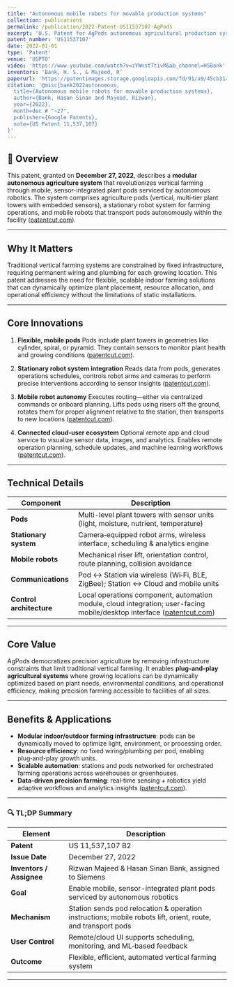 ```yaml
---
title: "Autonomous mobile robots for movable production systems"
collection: publications
permalink: /publication/2022-Patent-US11537107-AgPods
excerpt: 'U.S. Patent for AgPods autonomous agricultural production system by Bank and Majeed.'
patent_number: 'US11537107'
date: 2022-01-01
type: 'Patent'
venue: 'USPTO'
video: 'https://www.youtube.com/watch?v=zYWnstTtivM&ab_channel=HSBank'
inventors: 'Bank, H. S., & Majeed, R'
paperurl: 'https://patentimages.storage.googleapis.com/fd/91/a9/45cb31a8b98bf0/US11537107.pdf'
citation: '@misc{bank2022autonomous,
  title={Autonomous mobile robots for movable production systems},
  author={Bank, Hasan Sinan and Majeed, Rizwan},
  year={2022},
  month=dec # "~27",
  publisher={Google Patents},
  note={US Patent 11,537,107}
}'
---
```


## 📌 Overview

This patent, granted on **December 27, 2022**, describes a **modular autonomous agriculture system** that revolutionizes vertical farming through mobile, sensor-integrated plant pods serviced by autonomous robotics. The system comprises agriculture pods (vertical, multi‑tier plant towers with embedded sensors), a stationary robot system for farming operations, and mobile robots that transport pods autonomously within the facility ([patentcut.com][1]).

---

## Why It Matters

Traditional vertical farming systems are constrained by fixed infrastructure, requiring permanent wiring and plumbing for each growing location. This patent addresses the need for flexible, scalable indoor farming solutions that can dynamically optimize plant placement, resource allocation, and operational efficiency without the limitations of static installations.

---

## Core Innovations

1. **Flexible, mobile pods**
   Pods include plant towers in geometries like cylinder, spiral, or pyramid. They contain sensors to monitor plant health and growing conditions ([patentcut.com][1]).

2. **Stationary robot system integration**
   Reads data from pods, generates operations schedules, controls robot arms and cameras to perform precise interventions according to sensor insights ([patentcut.com][1]).

3. **Mobile robot autonomy**
   Executes routing—either via centralized commands or onboard planning. Lifts pods using risers off the ground, rotates them for proper alignment relative to the station, then transports to new locations ([patentcut.com][1]).

4. **Connected cloud‑user ecosystem**
   Optional remote app and cloud service to visualize sensor data, images, and analytics. Enables remote operation planning, schedule updates, and machine learning workflows ([patentcut.com][1]).

---

## Technical Details

| Component                | Description                                                                                                                 |
| ------------------------ | --------------------------------------------------------------------------------------------------------------------------- |
| **Pods**                 | Multi-level plant towers with sensor units (light, moisture, nutrient, temperature)                                         |
| **Stationary system**    | Camera‑equipped robot arms, wireless interface, scheduling & analytics engine                                               |
| **Mobile robots**        | Mechanical riser lift, orientation control, route planning, collision avoidance                                             |
| **Communications**       | Pod ↔ Station via wireless (Wi‑Fi, BLE, ZigBee); Station ↔ Cloud and mobile units                                           |
| **Control architecture** | Local operations component, automation module, cloud integration; user-facing mobile/desktop interface ([patentcut.com][1]) |

---

## Core Value

AgPods democratizes precision agriculture by removing infrastructure constraints that limit traditional vertical farming. It enables **plug-and-play agricultural systems** where growing locations can be dynamically optimized based on plant needs, environmental conditions, and operational efficiency, making precision farming accessible to facilities of all sizes.

---

## Benefits & Applications

* **Modular indoor/outdoor farming infrastructure**: pods can be dynamically moved to optimize light, environment, or processing order.
* **Resource efficiency**: no fixed wiring/plumbing per pod, enabling plug‑and-play growth units.
* **Scalable automation**: stations and pods networked for orchestrated farming operations across warehouses or greenhouses.
* **Data‑driven precision farming**: real‑time sensing + robotics yield adaptive workflows and analytics insights ([patentcut.com][1]).

---

### 🔍 TL;DP Summary

| Element                  | Description                                                                                                  |
| ------------------------ | ------------------------------------------------------------------------------------------------------------ |
| **Patent**               | US 11,537,107 B2                                                                                             |
| **Issue Date**           | December 27, 2022                                                                                            |
| **Inventors / Assignee** | Rizwan Majeed & Hasan Sinan Bank, assigned to Siemens                                                        |
| **Goal**                 | Enable mobile, sensor-integrated plant pods serviced by autonomous robotics                                  |
| **Mechanism**            | Station sends pod relocation & operation instructions; mobile robots lift, orient, route, and transport pods |
| **User Control**         | Remote/cloud UI supports scheduling, monitoring, and ML‑based feedback                                       |
| **Outcome**              | Flexible, efficient, automated vertical farming system                                                       |

---

[1]: https://patentcut.com/11537107?utm_source=chatgpt.com "Autonomous mobile robots for movable production systems"